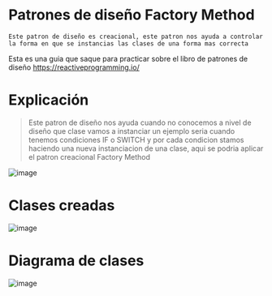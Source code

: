 # Patrones de diseño Factory Method

``` rgb(9, 105, 218)
Este patron de diseño es creacional, este patron nos ayuda a controlar la forma en que se instancias las clases de una forma mas correcta
```


Esta es una guia que saque para practicar sobre el libro de patrones de diseño https://reactiveprogramming.io/

# Explicación
> Este patron de diseño nos ayuda cuando no conocemos a nivel de diseño que clase vamos a instanciar un ejemplo seria cuando tenemos condiciones IF o SWITCH y por cada condicion stamos haciendo una nueva instanciacion de una clase, aqui se podria aplicar el patron creacional Factory Method

![image](https://user-images.githubusercontent.com/18556449/236881978-fde9a9d2-5957-44ed-abe4-8fee0bd133c1.png)

# Clases creadas
![image](https://user-images.githubusercontent.com/18556449/236883451-5b302f29-53d5-4247-86c3-228f27b8d5c2.png)

# Diagrama de clases
![image](https://user-images.githubusercontent.com/18556449/236883623-b11044a6-d3d8-4d36-87fa-2fce51f58155.png)



